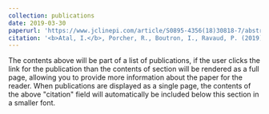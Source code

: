 ```yaml
---
collection: publications
date: 2019-03-30 
paperurl: 'https://www.jclinepi.com/article/S0895-4356(18)30818-7/abstract'
citation: '<b>Atal, I.</b>, Porcher, R., Boutron, I., Ravaud, P. (2019) The statistical significance of meta-analyses is frequently fragile: definition of a fragility index for meta-analyses. <i>Journal of Clinical Epidemiology</i>. 111:32-40 doi: 10.1016/j.jclinepi.2019.03.012. This work received the <b><a href="https://www.jclinepi.com/article/S0895-4356(20)31144-6/abstract">David Sackett Young Investigator Award 2020</a></b>'
---
```


The contents above will be part of a list of publications, if the user clicks the link for the publication than the contents of section will be rendered as a full page, allowing you to provide more information about the paper for the reader. When publications are displayed as a single page, the contents of the above "citation" field will automatically be included below this section in a smaller font.
